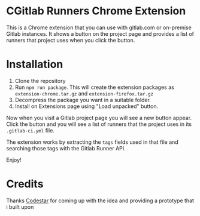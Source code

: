 # CGitlab Runners Chrome Extension

This is a Chrome extension that you can use with gitlab.com or on-premise Gitlab instances. It shows a button on the project page and provides a list of runners that project uses when you click the button.

# Installation

1. Clone the repository
2. Run `npm run package`. This will create the extension packages as `extension-chrome.tar.gz` and `extension-firefox.tar.gz`
3. Decompress the package you want in a suitable folder.
4. Install on Extensions page using "Load unpacked" button.

Now when you visit a Gitlab project page you will see a new button appear. Click the button and you will see a list of runners that the project uses in its `.gitlab-ci.yml` file.

The extension works by extracting the `tags` fields used in that file and searching those tags with the Gitlab Runner API.

Enjoy!

# Credits

Thanks [Codestar](https://github.com/Codestar) for coming up with the idea and providing a prototype that i built upon
